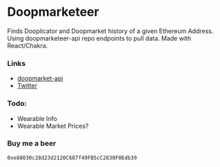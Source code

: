 # Doopmarketeer
Finds Dooplicator and Doopmarket history of a given Ethereum Address. Using doopmarketeer-api repo endpoints to pull data. Made with React/Chakra.

### Links
- [doopmarket-api](https://github.com/slowshi/doopmarketeer-api)
- [Twitter](https://github.com/slowshi/doopmarketeer-api)


### Todo:
- Wearable Info
- Wearable Market Prices?


### Buy me a beer
```bash
0xe88030c28d23d2120C687f49FB5cC2830F0Edb39
```